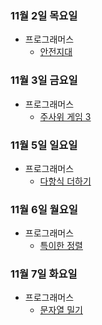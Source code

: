 ### 11월 2일 목요일

- 프로그래머스
  - [안전지대](https://github.com/sc303030/algorithm_practice/blob/09f775d6e95f7dae6adca5e3bdaabee61b939df1/%ED%94%84%EB%A1%9C%EA%B7%B8%EB%9E%98%EB%A8%B8%EC%8A%A4/%5B%ED%94%84%EB%A1%9C%EA%B7%B8%EB%9E%98%EB%A8%B8%EC%8A%A4%5D%20%EC%95%88%EC%A0%84%EC%A7%80%EB%8C%80%20%ED%8C%8C%EC%9D%B4%EC%8D%AC.md)

### 11월 3일 금요일

- 프로그래머스
  - [주사위 게임 3](https://github.com/sc303030/algorithm_practice/blob/e33ee4eb3fbc940e5a45427d93557aed2009e64a/%ED%94%84%EB%A1%9C%EA%B7%B8%EB%9E%98%EB%A8%B8%EC%8A%A4/%5B%ED%94%84%EB%A1%9C%EA%B7%B8%EB%9E%98%EB%A8%B8%EC%8A%A4%5D%20%EC%A3%BC%EC%82%AC%EC%9C%84%20%EA%B2%8C%EC%9E%84%203%20%ED%8C%8C%EC%9D%B4%EC%8D%AC.md)

### 11월 5일 일요일

- 프로그래머스
  - [다항식 더하기](https://github.com/sc303030/algorithm_practice/blob/840a38bbcd419c72e204ad7a905e15d5acf07311/%ED%94%84%EB%A1%9C%EA%B7%B8%EB%9E%98%EB%A8%B8%EC%8A%A4/%5B%ED%94%84%EB%A1%9C%EA%B7%B8%EB%9E%98%EB%A8%B8%EC%8A%A4%5D%20%EB%8B%A4%ED%95%AD%EC%8B%9D%20%EB%8D%94%ED%95%98%EA%B8%B0%20%ED%8C%8C%EC%9D%B4%EC%8D%AC.md)

### 11월 6일 월요일

- 프로그래머스
  - [특이한 정렬](http://github.com/sc303030/algorithm_practice/commit/c4c16acd8e696e7bf0a126a7ea9cc223af8d8397)

### 11월 7일 화요일

- 프로그래머스
  - [문자열 밀기](https://github.com/sc303030/algorithm_practice/blob/a00a40140170af964ab4c41e0061a57ee0931ec7/%ED%94%84%EB%A1%9C%EA%B7%B8%EB%9E%98%EB%A8%B8%EC%8A%A4/%5B%ED%94%84%EB%A1%9C%EA%B7%B8%EB%9E%98%EB%A8%B8%EC%8A%A4%5D%20%EB%AC%B8%EC%9E%90%EC%97%B4%20%EB%B0%80%EA%B8%B0%20%ED%8C%8C%EC%9D%B4%EC%8D%AC.md)